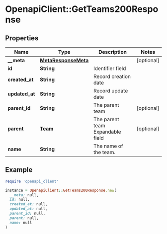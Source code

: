 # OpenapiClient::GetTeams200Response

## Properties

| Name | Type | Description | Notes |
| ---- | ---- | ----------- | ----- |
| **__meta** | [**MetaResponseMeta**](MetaResponseMeta.md) |  | [optional] |
| **id** | **String** | Identifier field |  |
| **created_at** | **String** | Record creation date |  |
| **updated_at** | **String** | Record update date |  |
| **parent_id** | **String** | The parent team | [optional] |
| **parent** | [**Team**](Team.md) | The parent team  Expandable field | [optional] |
| **name** | **String** | The name of the team. |  |

## Example

```ruby
require 'openapi_client'

instance = OpenapiClient::GetTeams200Response.new(
  __meta: null,
  id: null,
  created_at: null,
  updated_at: null,
  parent_id: null,
  parent: null,
  name: null
)
```

